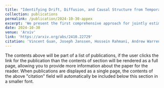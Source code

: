 ```yaml
---
title: "Identifying Drift, Diffusion, and Causal Structure from Temporal Snapshots"
collection: publications
permalink: /publication/2024-10-30-appex
excerpt: 'We present the first comprehensive approach for jointly estimating the drift and diffusion of an SDE from its temporal marginals. Assuming linear drift and additive diffusion, we prove that these parameters are identifiable from marginals if and only if the initial distribution is not invariant to a class of generalized rotations, a condition that is satisfied by most distributions. We further prove that the causal graph of any SDE with additive diffusion can be recovered from the SDE parameters. To complement this theory, we adapt entropy-regularized optimal transport to handle anisotropic diffusion, and introduce APPEX (Alternating Projection Parameter Estimation from X0), an iterative algorithm designed to estimate the drift, diffusion, and causal graph of an additive noise SDE, solely from temporal marginals.'
date: 2024-10-30
venue: 'Arxiv'
link: 'https://arxiv.org/abs/2410.22729'
citation: 'Vincent Guan, Joseph Janssen, Hossein Rahmani, Andrew Warren, Stephen Zhang, Elina Robeva, and Geoffrey Schiebinger. (2024). "Identifying Drift, Diffusion, and Causal Structure from Temporal Snapshots." arXiv:2410.22729.'
---
```


The contents above will be part of a list of publications, if the user clicks the link for the publication than the contents of section will be rendered as a full page, allowing you to provide more information about the paper for the reader. When publications are displayed as a single page, the contents of the above "citation" field will automatically be included below this section in a smaller font.
